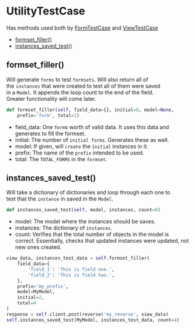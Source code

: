 
# UtilityTestCase
Has methods used both by [FormTestCase](https://github.com/Spleeding1/django-basetestcase/blob/master/FormTestCase.md) and [ViewTestCase](https://github.com/Spleeding1/django-basetestcase/blob/master/ViewTestCase.md)

- [formset_filler()](#formset_filler)
- [instances_saved_test()](#instances_saved_test)

## formset_filler()
Will generate `forms` to test `formsets`. Will also return all of<br />
the `instances` that were created to test all of them were saved<br />
in a `Model`. It appends the loop count to the end of the field.<br />
Greater functionality will come later.

```python
def formset_filler(self, field_data={}, initial=0, model=None,
    prefix='form', total=1)
```

- field_data: One `form`s worth of valid data. It uses this data and<br />
generates to fill the formset.
- initial: The number of `initial forms`. Generates these as well.
- model: If given, will `create` the `initial` instances in it.
- prefix: The name of the `prefix` intended to be used.
- total: The `TOTAL_FORMS` in the `formset`.

## instances_saved_test()
Will take a dictionary of dictionaries and loop through each one to<br />
test that the `instance` in saved in the `Model`.

```python
def instances_saved_test(self, model, instances, count=0)
```

- model: The model where the instances should be saves.
- instances: The dictionary of `instances`.
- count: Verifies that the total number of objects in the model is<br />
correct. Essentially, checks that updated instances were updated, not<br />
new ones created.

```python
view_data, instances_test_data = self.formset_filler(
    field_data={
        'field_1': 'This is field one.',
        'field_2': 'This is field two.',
    },
    prefix='my_prefix',
    model=MyModel,
    initial=2,
    total=4
)
response = self.client.post(reverse('my_reverse', view_data)
self.instances_saved_test(MyModel, instances_test_data, count=4)
```
